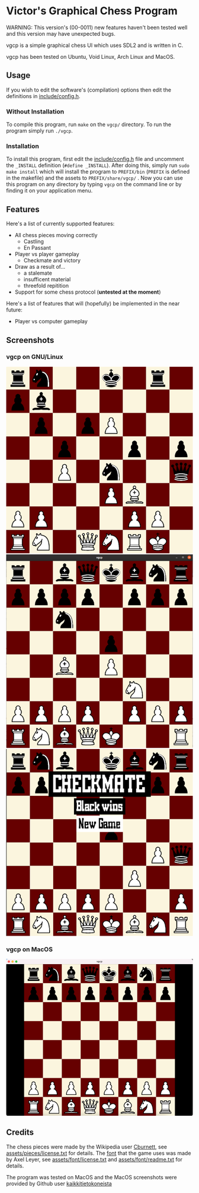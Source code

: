 # Victor's Graphical Chess Program

WARNING: This version's (00-0011) new features haven't been tested well and this version may have unexpected bugs.

vgcp is a simple graphical chess UI which uses SDL2 and is written in C. 

vgcp has been tested on Ubuntu, Void Linux, Arch Linux and MacOS.

## Usage 

If you wish to edit the software's (compilation) options then edit the definitions in [include/config.h](include/config.h).

### Without Installation

To compile this program, run `make` on the `vgcp/` directory. To run the program simply run `./vgcp`.

### Installation

To install this program, first edit the [include/config.h](include/config.h) file and uncomment the `_INSTALL` definition (`#define _INSTALL`). After doing this, simply run `sudo make install` which will install the program to `PREFIX/bin` (`PREFIX` is defined in the makefile) and the assets to `PREFIX/share/vgcp/` . Now you can use this program on any directory by typing `vgcp` on the command line or by finding it on your application menu.

## Features 

Here's a list of currently supported features:

- All chess pieces moving correctly
  - Castling
  - En Passant
- Player vs player gameplay
  - Checkmate and victory
- Draw as a result of...
  - a stalemate
  - insufficent material 
  - threefold repitition
- Support for some chess protocol (**untested at the moment**)

Here's a list of features that will (hopefully) be implemented in the near future:

- Player vs computer gameplay

## Screenshots

### vgcp on GNU/Linux

![Screenshot of vgcp on Arch Linux (i3), Pentti Sola - Osmo Kaila 15.12.1934](images/ss-arch-1.png)
![Screenshot of vgcp on Ubuntu (GNOME), italian game](images/ss-ubuntu-opening-1.png)
![Screenshot of vgcp on Ubuntu (GNOME), fool's mate](images/ss-ubuntu-checkmate-1.png)

### vgcp on MacOS

![Screenshot of vgcp on MacOs](images/ss-macos.png)

## Credits

The chess pieces were made by the Wikipedia user [Cburnett](https://en.wikipedia.org/wiki/User:Cburnett), see [assets/pieces/license.txt](assets/pieces/license.txt) for details. The [font](https://fontstruct.com/fontstructions/show/55273) that the game uses was made by Axel Leyer, see [assets/font/license.txt](assets/font/license.txt) and [assets/font/readme.txt](assets/font/readme.txt) for details.

The program was tested on MacOS and the MacOS screenshots were provided by Github user [kaikkitietokoneista](https://github.com/kaikkitietokoneista)
